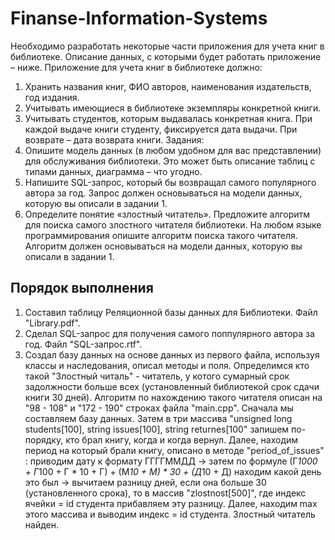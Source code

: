 # Finanse-Information-Systems


Необходимо разработать некоторые части приложения для учета книг в библиотеке. Описание данных, с которыми будет работать приложение – ниже.
Приложение для учета книг в библиотеке должно:
1. Хранить названия книг, ФИО авторов, наименования издательств, год издания.
2. Учитывать имеющиеся в библиотеке экземпляры конкретной книги.
3. Учитывать студентов, которым выдавалась конкретная книга. При каждой выдаче книги студенту, фиксируется дата выдачи. При возврате – дата возврата книги.
Задания:
1. Опишите модель данных (в любом удобном для вас представлении) для обслуживания библиотеки. Это может быть описание таблиц с типами данных, диаграмма – что угодно.
2. Напишите SQL-запрос, который бы возвращал самого популярного автора за год. Запрос должен основываться на модели данных, которую вы описали в задании 1. 
3. Определите понятие «злостный читатель».  Предложите алгоритм для поиска самого злостного читателя библиотеки. На  любом языке программирования опишите алгоритм поиска такого читателя. Алгоритм должен основываться на модели данных, которую вы описали в задании 1.


## Порядок выполнения

1. Составил таблицу Реляционной базы данных для Библиотеки. Файл "Library.pdf".
2. Сделал SQL-запрос для получения самого поппулярного автора за год. Файл "SQL-запрос.rtf".
3. Создал базу данных на основе данных из первого файла, используя классы и наследования, описал методы и поля.
  Определимся кто такой "Злостный читаль" - читатель, у котого сумарный срок задолжности больше всех (установленный библиотекой срок сдачи книги 30 дней).
  Алгоритм по нахождению такого читателя описан на "98 - 108" и "172 - 190" строках файла "main.cpp".
Сначала мы составляем базу данных. 
Затем в три массива "unsigned long students[100], string issues[100], string returnes[100" запишем по-порядку, кто брал книгу, когда и когда вернул.
Далее, находим период на который брали книгу, описано в методе "period_of_issues" : приводим дату к формату ГГГГММДД ->
затем по формуле (Г*1000 + Г*100 + Г * 10 + Г) + (М*10 + М) * 30 + (Д*10 + Д) находим какой день это был -> 
вычитаем разницу дней, если она больше 30 (установленного срока), то в массив "zlostnost[500]", где индекс ячейки = id студента прибавляем эту разницу.
Далее, находим max этого массива и выводим индекс = id студента. Злостный читатель найден.
